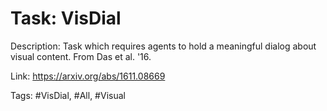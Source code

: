 Task: VisDial
==============
Description: Task which requires agents to hold a meaningful dialog about visual content. From Das et al. '16. 

Link: https://arxiv.org/abs/1611.08669

Tags: #VisDial, #All, #Visual


